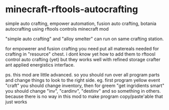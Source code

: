 # minecraft-rftools-autocrafting
simple auto crafting, empower automation, fusion auto crafting, botania autocrafting using rftools controls minecraft mod

"simple auto crafting" and "alloy smelter" can run on same crafting station. 

for empowerer and fusion crafting you need put all matereals needed for crafting in "resource" chest. i dont know yet how to add them to rftoosl control auto crafting (yet) but they works well with refined storage crafter ant applied energistics interface. 

ps. this mod are little advanced. so you should run over all program parts and change things to look to the right side. eg. first program yellow event "craft" you should change inventory, then for greem "get ingridients smart" you should change "inv", "cardinv", "destinv" and so something in others. because there is no way in this mod to make program copy/paste'able that just works